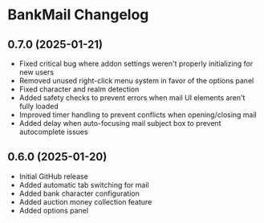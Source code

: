 # BankMail Changelog

## 0.7.0 (2025-01-21)

- Fixed critical bug where addon settings weren't properly initializing for new users
- Removed unused right-click menu system in favor of the options panel
- Fixed character and realm detection
- Added safety checks to prevent errors when mail UI elements aren't fully loaded
- Improved timer handling to prevent conflicts when opening/closing mail
- Added delay when auto-focusing mail subject box to prevent autocomplete issues

## 0.6.0 (2025-01-20)

- Initial GitHub release
- Added automatic tab switching for mail
- Added bank character configuration
- Added auction money collection feature
- Added options panel
